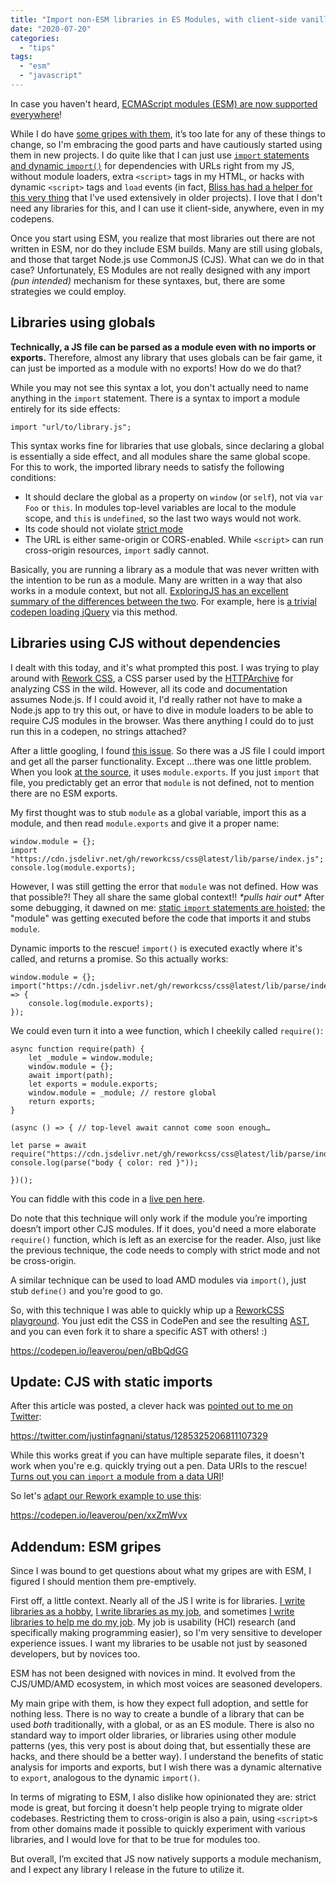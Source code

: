 ```yaml
---
title: "Import non-ESM libraries in ES Modules, with client-side vanilla JS"
date: "2020-07-20"
categories: 
  - "tips"
tags: 
  - "esm"
  - "javascript"
---
```


In case you haven't heard, [ECMAScript modules (ESM) are now supported everywhere](https://caniuse.com/#search=modules)!

While I do have [some gripes with them](#gripes), it’s too late for any of these things to change, so I'm embracing the good parts and have cautiously started using them in new projects. I do quite like that I can just use [`import` statements and dynamic `import()`](https://developer.mozilla.org/en-US/docs/Web/JavaScript/Reference/Statements/import) for dependencies with URLs right from my JS, without module loaders, extra `<script>` tags in my HTML, or hacks with dynamic `<script>` tags and `load` events (in fact, [Bliss has had a helper for this very thing](https://blissfuljs.com/docs.html#fn-include) that I've used extensively in older projects). I love that I don't need any libraries for this, and I can use it client-side, anywhere, even in my codepens.

Once you start using ESM, you realize that most libraries out there are not written in ESM, nor do they include ESM builds. Many are still using globals, and those that target Node.js use CommonJS (CJS). What can we do in that case? Unfortunately, ES Modules are not really designed with any import _(pun intended)_ mechanism for these syntaxes, but, there are some strategies we could employ.

## Libraries using globals

**Technically, a JS file can be parsed as a module even with no imports or exports.** Therefore, almost any library that uses globals can be fair game, it can just be imported as a module with no exports! How do we do that?

While you may not see this syntax a lot, you don't actually need to name anything in the `import` statement. There is a syntax to import a module entirely for its side effects:

```
import "url/to/library.js";
```

This syntax works fine for libraries that use globals, since declaring a global is essentially a side effect, and all modules share the same global scope. For this to work, the imported library needs to satisfy the following conditions:

- It should declare the global as a property on `window` (or `self`), not via `var Foo` or `this`. In modules top-level variables are local to the module scope, and `this` is `undefined`, so the last two ways would not work.
- Its code should not violate [strict mode](https://developer.mozilla.org/en-US/docs/Web/JavaScript/Reference/Strict_mode)
- The URL is either same-origin or CORS-enabled. While `<script>` can run cross-origin resources, `import` sadly cannot.

Basically, you are running a library as a module that was never written with the intention to be run as a module. Many are written in a way that also works in a module context, but not all. [ExploringJS has an excellent summary of the differences between the two](https://exploringjs.com/es6/ch_modules.html#_browsers-scripts-versus-modules). For example, here is [a trivial codepen loading jQuery](https://codepen.io/leaverou/pen/dyGQXOo?editors=0011) via this method.

## Libraries using CJS without dependencies

I dealt with this today, and it's what prompted this post. I was trying to play around with [Rework CSS](https://github.com/reworkcss/css), a CSS parser used by the [HTTPArchive](https://httparchive.org/) for analyzing CSS in the wild. However, all its code and documentation assumes Node.js. If I could avoid it, I'd really rather not have to make a Node.js app to try this out, or have to dive in module loaders to be able to require CJS modules in the browser. Was there anything I could do to just run this in a codepen, no strings attached?

After a little googling, I found [this issue](https://github.com/reworkcss/css/issues/117). So there was a JS file I could import and get all the parser functionality. Except …there was one little problem. When you look [at the source](https://cdn.jsdelivr.net/gh/reworkcss/css@latest/lib/parse/index.js), it uses `module.exports`. If you just `import` that file, you predictably get an error that `module` is not defined, not to mention there are no ESM exports.

My first thought was to stub `module` as a global variable, import this as a module, and then read `module.exports` and give it a proper name:

```
window.module = {};
import "https://cdn.jsdelivr.net/gh/reworkcss/css@latest/lib/parse/index.js";
console.log(module.exports);
```

However, I was still getting the error that `module` was not defined. How was that possible?! They all share the same global context!! _\*pulls hair out\*_ After some debugging, it dawned on me: [static `import` statements are hoisted](https://exploringjs.com/es6/ch_modules.html#_imports-are-hoisted); the "module" was getting executed before the code that imports it and stubs `module`.

Dynamic imports to the rescue! `import()` is executed exactly where it's called, and returns a promise. So this actually works:

```
window.module = {};
import("https://cdn.jsdelivr.net/gh/reworkcss/css@latest/lib/parse/index.js").then(_ => {
	console.log(module.exports);
});
```

We could even turn it into a wee function, which I cheekily called `require()`:

```
async function require(path) {
	let _module = window.module;
	window.module = {};
	await import(path);
	let exports = module.exports;
	window.module = _module; // restore global
	return exports;
}

(async () => { // top-level await cannot come soon enough…

let parse = await require("https://cdn.jsdelivr.net/gh/reworkcss/css@latest/lib/parse/index.js");
console.log(parse("body { color: red }"));

})();
```

You can fiddle with this code in a [live pen here](https://codepen.io/leaverou/pen/jOWQMzN?editors=0011).

Do note that this technique will only work if the module you’re importing doesn’t import other CJS modules. If it does, you'd need a more elaborate `require()` function, which is left as an exercise for the reader. Also, just like the previous technique, the code needs to comply with strict mode and not be cross-origin.

A similar technique can be used to load AMD modules via `import()`, just stub `define()` and you're good to go.

So, with this technique I was able to quickly whip up a [ReworkCSS playground](https://codepen.io/leaverou/pen/qBbQdGG). You just edit the CSS in CodePen and see the resulting [AST](https://en.wikipedia.org/wiki/Abstract_syntax_tree), and you can even fork it to share a specific AST with others! :)

https://codepen.io/leaverou/pen/qBbQdGG

## Update: CJS with static imports

After this article was posted, a clever hack was [pointed out to me on Twitter](https://twitter.com/justinfagnani/status/1285325206811107329):

https://twitter.com/justinfagnani/status/1285325206811107329

While this works great if you can have multiple separate files, it doesn't work when you're e.g. quickly trying out a pen. Data URIs to the rescue! [Turns out you can `import` a module from a data URI](https://codepen.io/leaverou/pen/XWXoEJq?editors=0010)!

So let's [adapt our Rework example to use this](https://codepen.io/leaverou/pen/xxZmWvx):

https://codepen.io/leaverou/pen/xxZmWvx

## Addendum: ESM gripes

Since I was bound to get questions about what my gripes are with ESM, I figured I should mention them pre-emptively.

First off, a little context. Nearly all of the JS I write is for libraries. [I write libraries as a hobby](https://github.com/leaverou), [I write libraries as my job](https://mavo.io), and sometimes [I write libraries to help me do my job](https://inspirejs.org). My job is usability (HCI) research (and specifically making programming easier), so I'm very sensitive to developer experience issues. I want my libraries to be usable not just by seasoned developers, but by novices too.

ESM has not been designed with novices in mind. It evolved from the CJS/UMD/AMD ecosystem, in which most voices are seasoned developers.

My main gripe with them, is how they expect full adoption, and settle for nothing less. There is no way to create a bundle of a library that can be used _both_ traditionally, with a global, or as an ES module. There is also no standard way to import older libraries, or libraries using other module patterns (yes, this very post is about doing that, but essentially these are hacks, and there should be a better way). I understand the benefits of static analysis for imports and exports, but I wish there was a dynamic alternative to `export`, analogous to the dynamic `import()`.

In terms of migrating to ESM, I also dislike how opinionated they are: strict mode is great, but forcing it doesn't help people trying to migrate older codebases. Restricting them to cross-origin is also a pain, using `<script>`s from other domains made it possible to quickly experiment with various libraries, and I would love for that to be true for modules too.

But overall, I’m excited that JS now natively supports a module mechanism, and I expect any library I release in the future to utilize it.
